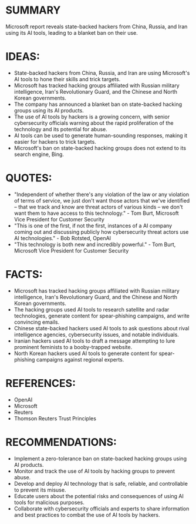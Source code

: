 # SUMMARY
Microsoft report reveals state-backed hackers from China, Russia, and Iran using its AI tools, leading to a blanket ban on their use.

# IDEAS:
* State-backed hackers from China, Russia, and Iran are using Microsoft's AI tools to hone their skills and trick targets.
* Microsoft has tracked hacking groups affiliated with Russian military intelligence, Iran's Revolutionary Guard, and the Chinese and North Korean governments.
* The company has announced a blanket ban on state-backed hacking groups using its AI products.
* The use of AI tools by hackers is a growing concern, with senior cybersecurity officials warning about the rapid proliferation of the technology and its potential for abuse.
* AI tools can be used to generate human-sounding responses, making it easier for hackers to trick targets.
* Microsoft's ban on state-backed hacking groups does not extend to its search engine, Bing.

# QUOTES:
* "Independent of whether there's any violation of the law or any violation of terms of service, we just don't want those actors that we've identified – that we track and know are threat actors of various kinds – we don't want them to have access to this technology." - Tom Burt, Microsoft Vice President for Customer Security
* "This is one of the first, if not the first, instances of a AI company coming out and discussing publicly how cybersecurity threat actors use AI technologies." - Bob Rotsted, OpenAI
* "This technology is both new and incredibly powerful." - Tom Burt, Microsoft Vice President for Customer Security

# FACTS:
* Microsoft has tracked hacking groups affiliated with Russian military intelligence, Iran's Revolutionary Guard, and the Chinese and North Korean governments.
* The hacking groups used AI tools to research satellite and radar technologies, generate content for spear-phishing campaigns, and write convincing emails.
* Chinese state-backed hackers used AI tools to ask questions about rival intelligence agencies, cybersecurity issues, and notable individuals.
* Iranian hackers used AI tools to draft a message attempting to lure prominent feminists to a booby-trapped website.
* North Korean hackers used AI tools to generate content for spear-phishing campaigns against regional experts.

# REFERENCES:
* OpenAI
* Microsoft
* Reuters
* Thomson Reuters Trust Principles

# RECOMMENDATIONS:
* Implement a zero-tolerance ban on state-backed hacking groups using AI products.
* Monitor and track the use of AI tools by hacking groups to prevent abuse.
* Develop and deploy AI technology that is safe, reliable, and controllable to prevent its misuse.
* Educate users about the potential risks and consequences of using AI tools for malicious purposes.
* Collaborate with cybersecurity officials and experts to share information and best practices to combat the use of AI tools by hackers.
